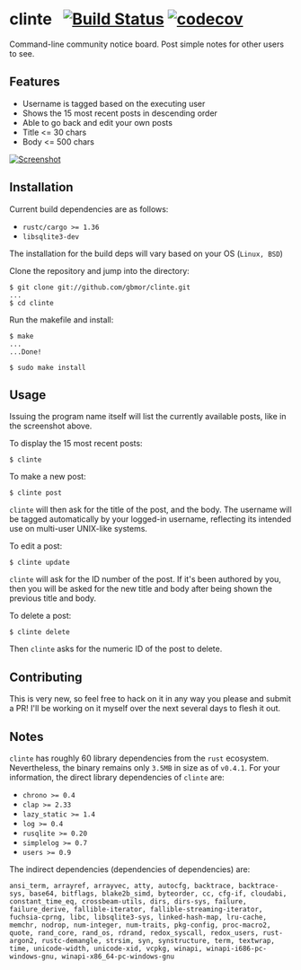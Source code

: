 # clinte &nbsp; [![Build Status](https://travis-ci.com/gbmor/clinte.svg?branch=master)](https://travis-ci.com/gbmor/clinte) [![codecov](https://codecov.io/gh/gbmor/clinte/branch/master/graph/badge.svg)](https://codecov.io/gh/gbmor/clinte)

Command-line community notice board. Post simple notes for other users to see. 

## Features

* Username is tagged based on the executing user
* Shows the 15 most recent posts in descending order
* Able to go back and edit your own posts
* Title <= 30 chars
* Body <= 500 chars

[![Screenshot](https://github.com/gbmor/clinte/blob/master/assets/clinte.png)](https://github.com/gbmor/clinte/blob/master/assets/clinte.png)

## Installation

Current build dependencies are as follows:

* `rustc/cargo >= 1.36`
* `libsqlite3-dev`

The installation for the build deps will vary based on your OS (`Linux, BSD`)

Clone the repository and jump into the directory:

```
$ git clone git://github.com/gbmor/clinte.git
...
$ cd clinte
```

Run the makefile and install:

```
$ make
...
...Done!

$ sudo make install
```

## Usage

Issuing the program name itself will list
the currently available posts, like in the screenshot above.

To display the 15 most recent posts:
```
$ clinte
```

To make a new post:

```
$ clinte post
```

`clinte` will then ask for the title of the post, and the body. The username will be
tagged automatically by your logged-in username, reflecting its intended use on
multi-user UNIX-like systems.

To edit a post:
```
$ clinte update
```
`clinte` will ask for the ID number of the post. If it's been authored by you,
then you will be asked for the new title and body after being shown the
previous title and body.

To delete a post:
```
$ clinte delete
```
Then `clinte` asks for the numeric ID of the post to delete.

## Contributing

This is very new, so feel free to hack on it in any way you
please and submit a PR! I'll be working on it myself over the next several days
to flesh it out.

## Notes

`clinte` has roughly 60 library dependencies from the `rust` ecosystem.
Nevertheless, the binary remains only `3.5MB` in size as of `v0.4.1`.
For your information, the direct library dependencies of `clinte` are:  
* `chrono >= 0.4`
* `clap >= 2.33`
* `lazy_static >= 1.4`
* `log >= 0.4`
* `rusqlite >= 0.20`
* `simplelog >= 0.7`
* `users >= 0.9`

The indirect dependencies (dependencies of dependencies) are:

`ansi_term, arrayref, arrayvec, atty, autocfg, backtrace, backtrace-sys, base64,
bitflags, blake2b_simd, byteorder, cc, cfg-if, cloudabi, constant_time_eq,
crossbeam-utils, dirs, dirs-sys, failure, failure_derive, fallible-iterator,
fallible-streaming-iterator, fuchsia-cprng, libc, libsqlite3-sys, linked-hash-map,
lru-cache, memchr, nodrop, num-integer, num-traits, pkg-config, proc-macro2, quote,
rand_core, rand_os, rdrand, redox_syscall, redox_users, rust-argon2, rustc-demangle,
strsim, syn, synstructure, term, textwrap, time, unicode-width, unicode-xid, vcpkg,
winapi, winapi-i686-pc-windows-gnu, winapi-x86_64-pc-windows-gnu`
